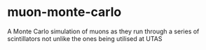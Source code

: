 # muon-monte-carlo
A Monte Carlo simulation of muons as they run through a series of scintillators not unlike the ones being utilised at UTAS
